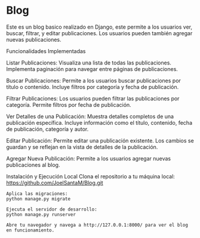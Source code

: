 # Blog
 

Este es un blog basico realizado en Django, este permite a los usuarios ver, buscar, filtrar, y editar publicaciones. Los usuarios pueden también agregar nuevas publicaciones.

Funcionalidades Implementadas

Listar Publicaciones:
    Visualiza una lista de todas las publicaciones.
    Implementa paginación para navegar entre páginas de publicaciones.

Buscar Publicaciones:
    Permite a los usuarios buscar publicaciones por título o contenido.
    Incluye filtros por categoría y fecha de publicación.

Filtrar Publicaciones:
    Los usuarios pueden filtrar las publicaciones por categoría.
    Permite filtros por fecha de publicación.

Ver Detalles de una Publicación:
    Muestra detalles completos de una publicación específica.
    Incluye información como el título, contenido, fecha de publicación, categoría y autor.

Editar Publicación:
    Permite editar una publicación existente.
    Los cambios se guardan y se reflejan en la vista de detalles de la publicación.

Agregar Nueva Publicación:
    Permite a los usuarios agregar nuevas publicaciones al blog.

Instalación y Ejecución Local
    Clona el repositorio a tu máquina local:
    https://github.com/JoelSantaM/Blog.git

    Aplica las migraciones:
    python manage.py migrate

    Ejecuta el servidor de desarrollo:
    python manage.py runserver

    Abre tu navegador y navega a http://127.0.0.1:8000/ para ver el blog en funcionamiento.
